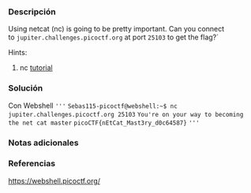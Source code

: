 ### Descripción
Using netcat (nc) is going to be pretty important. Can you connect to `jupiter.challenges.picoctf.org` at port `25103` to get the flag?`

Hints:
1. nc [tutorial](https://linux.die.net/man/1/nc)

### Solución
Con Webshell
`'''`
`Sebas115-picoctf@webshell:~$ nc jupiter.challenges.picoctf.org 25103`
`You're on your way to becoming the net cat master`
`picoCTF{nEtCat_Mast3ry_d0c64587}`
`'''`

### Notas adicionales

### Referencias
https://webshell.picoctf.org/